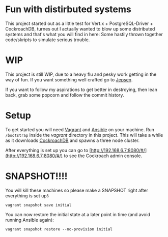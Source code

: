 # Fun with distirbuted systems
This project started out as a little test for Vert.x + PostgreSQL-Driver + CockroachDB, turnes out I actually wanted to 
blow up some distributed systems and that's what you will find in here: Some hastily thrown together code/skripts to
simulate serious trouble.

# WIP
This project is still WIP, due to a heavy flu and pesky work getting in the way of fun.
If you want something well crafted go to [Jepsen](https://github.com/jepsen-io/jepsen).

If you want to follow my aspirations to get better in destroying, then lean back, grab some popcorn and follow the commit 
history. 

# Setup
To get started you will need [Vagrant](https://www.vagrantup.com/) and [Ansible](https://www.ansible.com/) on your machine.
Run `/bootstrap` inside the *vagrant* directory in this project. This will take  a while as it downloads 
[CockroachDB](https://www.cockroachlabs.com/) and spawns a three node cluster.

After everything is set up you can go to [http://192.168.6.7:8080/#/](http://192.168.6.7:8080/#/) to see the Cockroach 
admin console.  

# SNAPSHOT!!!!
You will kill these machines so please make a SNAPSHOT right after everything is set up!:

`vagrant snapshot save initial`

You can now restore the initial state at a later point in time (and avoid running Ansible again):

`vagrant snapshot restore --no-provision initial `